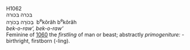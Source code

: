 <body>
  <p>H1062<br>  בּכרה    בּכורה  <br> בְּכוֹרָה  בְּכוֹרָה  ‎  b<sup>e</sup>kôrâh  b<sup>e</sup>kôrâh  <br><i>bek-o-raw‘,</i> <i>bek-o-raw‘ </i><br>Feminine of <a href="h1060.htm">1060</a>  the <i>firstling</i> of man or beast; abstractly <i>primogeniture: - </i>birthright, firstborn (-ling).<br></p>
 </body>